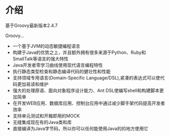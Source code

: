 # 介绍

基于Groovy最新版本2.4.7

Groovy…

* 一个基于JVM的动态敏捷编程语言
* 构建于Java的优势之上，并且额外拥有很多来源于Python、Ruby和SmallTalk等语言的强大特性
* Java开发者零学习曲线使用现代语言编程特性
* 执行静态类型检查和静态编译代码的健壮性和性能
* 支持领域专用语言(Domain-Specific Language/DSL),紧凑的表达式可以使代码更加易读和维护
* 强大的处理原语、面向对象程序设计能力、Ant DSL使编写shell和构建脚本更加简单
* 在开发WEB应用、数据库应用、控制台应用中通过减少脚手架代码提高开发者效率
* 支持单元测试和开箱即用的MOCK
* 无缝集成现在有的Java类和库
* 直接编译为Java字节码，所以你可以任何能使用Java的的地方使用它